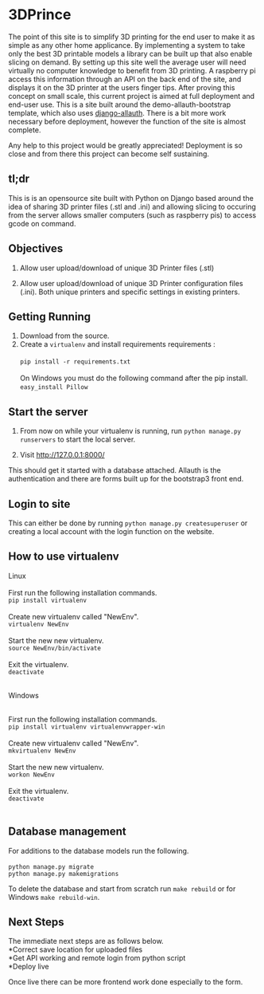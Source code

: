 # 3DPrince

The point of this site is to simplify 3D printing for the end user to make it as simple as any other home applicance. By implementing a system to take only the best 3D printable models a library can be built up that also enable slicing on demand.  By setting up this site well the average user will need virtually no computer knowledge to benefit from 3D printing. A raspberry pi access this information through an API on the back end of the site, and displays it on the 3D printer at the users finger tips.  After proving this concept on small scale, this current project is aimed at full deployment and end-user use. This is a site built around the demo-allauth-bootstrap template, which also uses [django-allauth](https://github.com/pennersr/django-allauth). There is a bit more work necessary before deployment, however the function of the site is almost complete. 

Any help to this project would be greatly appreciated! Deployment is so close and from there this project can become self sustaining.

## tl;dr

This is is an opensource site built with Python on Django based around the idea of sharing 3D printer files (.stl and .ini) and allowing slicing to occuring from the server allows smaller computers (such as raspberry pis) to access gcode on command. 

## Objectives

1. Allow user upload/download of unique 3D Printer files (.stl)

2. Allow user upload/download of unique 3D Printer configuration files (.ini). Both unique printers and specific settings in existing printers.


## Getting Running

1. Download from the source.
2. Create a ``virtualenv`` and install requirements requirements : <br> <br>``pip install -r requirements.txt``<br>
<br> On Windows you must do the following command after the pip install.
<br>``easy_install Pillow``<br>

## Start the server

1. From now on while your virtualenv is running, run ``python manage.py runservers`` to start the local server.

2. Visit http://127.0.0.1:8000/


This should get it started with a database attached. Allauth is the authentication and there are forms built up for the bootstrap3 front end.


## Login to site

This can either be done by running ``python manage.py createsuperuser`` or creating a local account with the login function on the website. 

## How to use virtualenv

Linux<br><br>
First run the following installation commands.<br>
``pip install virtualenv`` <br><br>
Create new virtualenv called "NewEnv". <br>
``virtualenv NewEnv`` <br><br>
Start the new new virtualenv. <br>
``source NewEnv/bin/activate`` <br><br>
Exit the virtualenv.<br>
``deactivate`` <br><br>

Windows<br><br>

First run the following installation commands.<br>
``pip install virtualenv virtualenvwrapper-win`` <br><br>
Create new virtualenv called "NewEnv". <br>
``mkvirtualenv NewEnv`` <br><br>
Start the new new virtualenv. <br>
``workon NewEnv`` <br><br>
Exit the virtualenv.<br>
``deactivate`` <br><br>



## Database management

For additions to the database models run the following. <br><br> ``python manage.py migrate``<br>
``python manage.py makemigrations``

To delete the database and start from scratch run ``make rebuild`` or for Windows  ``make rebuild-win``.

## Next Steps

The immediate next steps are as follows below. <br> 
	*Correct save location for uploaded files<br>
	*Get API working and remote login from python script <br>
	*Deploy live


Once live there can be more frontend work done especially to the form.

